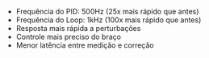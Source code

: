 * Frequência do PID: 500Hz (25x mais rápido que antes)
* Frequência do Loop: 1kHz (100x mais rápido que antes)
* Resposta mais rápida a perturbações
* Controle mais preciso do braço
* Menor latência entre medição e correção
